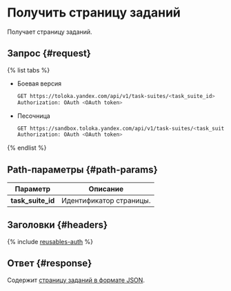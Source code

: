 # Получить страницу заданий

Получает страницу заданий.

## Запрос {#request}

{% list tabs %}

- Боевая версия

  ```bash
  GET https://toloka.yandex.com/api/v1/task-suites/<task_suite_id>
  Authorization: OAuth <OAuth token>
  ```

- Песочница

  ```bash
  GET https://sandbox.toloka.yandex.com/api/v1/task-suites/<task_suite_id>
  Authorization: OAuth <OAuth token>
  ```

{% endlist %}

## Path-параметры {#path-params}

Параметр | Описание
----- | -----
**task_suite_id** | Идентификатор страницы.


## Заголовки {#headers}

{% include [reusables-auth](../_includes/reusables/id-reusables/auth.md) %}


## Ответ {#response}

Содержит [страницу заданий в формате JSON](create-task-suite.md#body).
